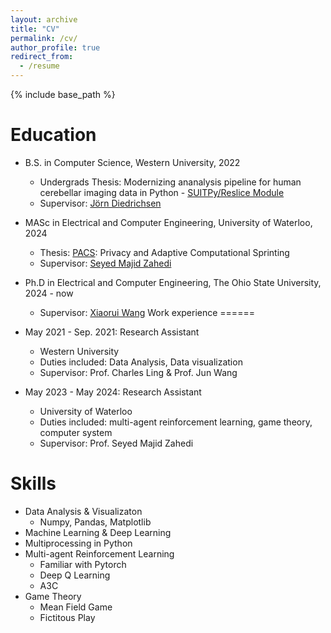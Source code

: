 ```yaml
---
layout: archive
title: "CV"
permalink: /cv/
author_profile: true
redirect_from:
  - /resume
---
```


{% include base_path %}

Education
======
* B.S. in Computer Science, Western University, 2022
  * Undergrads Thesis: Modernizing ananalysis pipeline for human cerebellar imaging data in Python - [SUITPy/Reslice Module](https://github.com/diedrichsenlab/SUITPy)
  * Supervisor: [Jörn Diedrichsen](https://www.diedrichsenlab.org) 
* MASc in Electrical and Computer Engineering, University of Waterloo, 2024
  * Thesis: [PACS](https://scholar.google.ca/citations?view_op=view_citation&hl=en&user=LpjeY6UAAAAJ&citation_for_view=LpjeY6UAAAAJ:u5HHmVD_uO8C): Privacy and Adaptive Computational Sprinting
  * Supervisor: [Seyed Majid Zahedi](https://ece.uwaterloo.ca/~smzahedi/)
* Ph.D in Electrical and Computer Engineering, The Ohio State University, 2024 - now
  * Supervisor: [Xiaorui Wang](http://www2.ece.ohio-state.edu/~xwang/)
Work experience
======
* May 2021 - Sep. 2021: Research Assistant
  * Western University
  * Duties included: Data Analysis, Data visualization
  * Supervisor: Prof. Charles Ling & Prof. Jun Wang

* May 2023 - May 2024: Research Assistant
  * University of Waterloo
  * Duties included: multi-agent reinforcement learning, game theory, computer system
  * Supervisor: Prof. Seyed Majid Zahedi
  
Skills
======
* Data Analysis & Visualizaton
  * Numpy, Pandas, Matplotlib
* Machine Learning & Deep Learning
* Multiprocessing in Python
* Multi-agent Reinforcement Learning
  * Familiar with Pytorch
  * Deep Q Learning
  * A3C
* Game Theory
  * Mean Field Game
  * Fictitous Play
